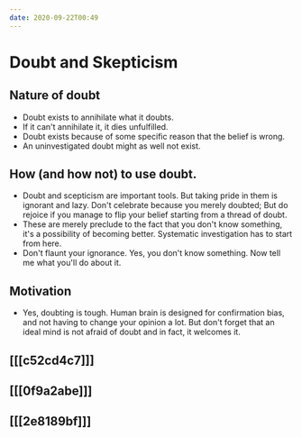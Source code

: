 ```yaml
---
date: 2020-09-22T00:49
---
```


# Doubt and Skepticism


## Nature of doubt

- Doubt exists to annihilate what it doubts.
- If it can't annihilate it, it dies unfulfilled.
- Doubt exists because of some specific reason that the belief is wrong.
- An uninvestigated doubt might as well not exist.

## How (and how not) to use doubt.

- Doubt and scepticism are important tools. But taking pride in them is ignorant and lazy. Don't celebrate because you merely doubted; But do rejoice if you manage to flip your belief starting from a thread of doubt.
- These are merely preclude to the fact that you don't know something, it's a possibility of becoming better. Systematic investigation has to start from here.
- Don't flaunt your ignorance. Yes, you don't know something. Now tell me what you'll do about it. 

## Motivation

- Yes, doubting is tough. Human brain is designed for confirmation bias, and not having to change your opinion a lot. But don't forget that an ideal mind is not afraid of doubt and in fact, it welcomes it.

## [[[c52cd4c7]]]


## [[[0f9a2abe]]]

## [[[2e8189bf]]]
